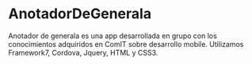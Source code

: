 # AnotadorDeGenerala

Anotador de generala es una app desarrollada en grupo con los conocimientos adquiridos en ComIT sobre desarrollo mobile. Utilizamos Framework7, Cordova, Jquery, HTML y CSS3.
